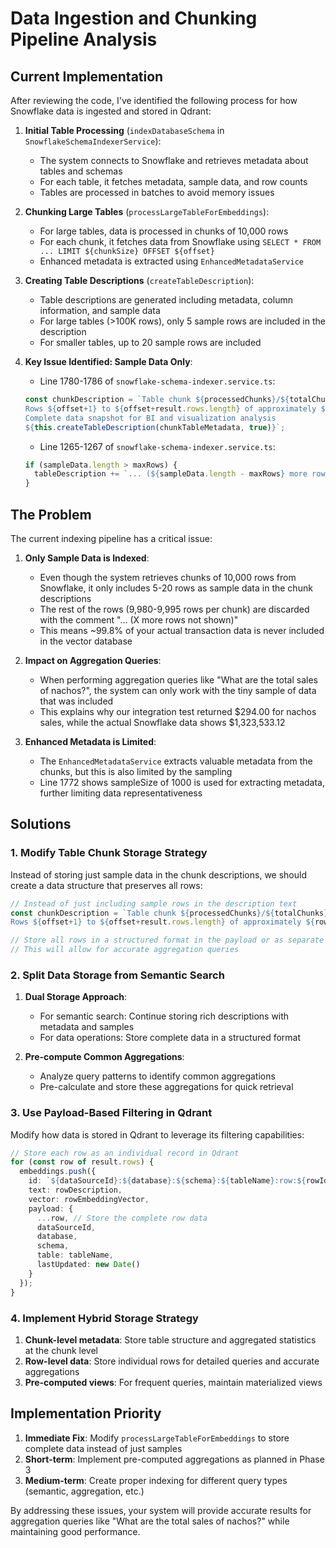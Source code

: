 # Data Ingestion and Chunking Pipeline Analysis

## Current Implementation

After reviewing the code, I've identified the following process for how Snowflake data is ingested and stored in Qdrant:

1. **Initial Table Processing** (`indexDatabaseSchema` in `SnowflakeSchemaIndexerService`):
   - The system connects to Snowflake and retrieves metadata about tables and schemas
   - For each table, it fetches metadata, sample data, and row counts
   - Tables are processed in batches to avoid memory issues

2. **Chunking Large Tables** (`processLargeTableForEmbeddings`):
   - For large tables, data is processed in chunks of 10,000 rows
   - For each chunk, it fetches data from Snowflake using `SELECT * FROM ... LIMIT ${chunkSize} OFFSET ${offset}`
   - Enhanced metadata is extracted using `EnhancedMetadataService`

3. **Creating Table Descriptions** (`createTableDescription`):
   - Table descriptions are generated including metadata, column information, and sample data
   - For large tables (>100K rows), only 5 sample rows are included in the description
   - For smaller tables, up to 20 sample rows are included

4. **Key Issue Identified: Sample Data Only**:
   - Line 1780-1786 of `snowflake-schema-indexer.service.ts`: 
   ```typescript
   const chunkDescription = `Table chunk ${processedChunks}/${totalChunks} from ${database}.${schema}.${tableName}
   Rows ${offset+1} to ${offset+result.rows.length} of approximately ${rowCount} total rows
   Complete data snapshot for BI and visualization analysis
   ${this.createTableDescription(chunkTableMetadata, true)}`;
   ```
   - Line 1265-1267 of `snowflake-schema-indexer.service.ts`:
   ```typescript
   if (sampleData.length > maxRows) {
     tableDescription += `... (${sampleData.length - maxRows} more rows not shown)\n`;
   }
   ```

## The Problem

The current indexing pipeline has a critical issue:

1. **Only Sample Data is Indexed**: 
   - Even though the system retrieves chunks of 10,000 rows from Snowflake, it only includes 5-20 rows as sample data in the chunk descriptions
   - The rest of the rows (9,980-9,995 rows per chunk) are discarded with the comment "... (X more rows not shown)"
   - This means ~99.8% of your actual transaction data is never included in the vector database

2. **Impact on Aggregation Queries**:
   - When performing aggregation queries like "What are the total sales of nachos?", the system can only work with the tiny sample of data that was included
   - This explains why our integration test returned $294.00 for nachos sales, while the actual Snowflake data shows $1,323,533.12

3. **Enhanced Metadata is Limited**:
   - The `EnhancedMetadataService` extracts valuable metadata from the chunks, but this is also limited by the sampling
   - Line 1772 shows sampleSize of 1000 is used for extracting metadata, further limiting data representativeness

## Solutions

### 1. Modify Table Chunk Storage Strategy

Instead of storing just sample data in the chunk descriptions, we should create a data structure that preserves all rows:

```typescript
// Instead of just including sample rows in the description text
const chunkDescription = `Table chunk ${processedChunks}/${totalChunks} from ${database}.${schema}.${tableName}
Rows ${offset+1} to ${offset+result.rows.length} of approximately ${rowCount} total rows`;

// Store all rows in a structured format in the payload or as separate documents
// This will allow for accurate aggregation queries
```

### 2. Split Data Storage from Semantic Search

1. **Dual Storage Approach**:
   - For semantic search: Continue storing rich descriptions with metadata and samples
   - For data operations: Store complete data in a structured format

2. **Pre-compute Common Aggregations**:
   - Analyze query patterns to identify common aggregations
   - Pre-calculate and store these aggregations for quick retrieval

### 3. Use Payload-Based Filtering in Qdrant

Modify how data is stored in Qdrant to leverage its filtering capabilities:

```typescript
// Store each row as an individual record in Qdrant
for (const row of result.rows) {
  embeddings.push({
    id: `${dataSourceId}:${database}:${schema}:${tableName}:row:${rowId}`,
    text: rowDescription,
    vector: rowEmbeddingVector,
    payload: {
      ...row, // Store the complete row data
      dataSourceId,
      database,
      schema,
      table: tableName,
      lastUpdated: new Date()
    }
  });
}
```

### 4. Implement Hybrid Storage Strategy

1. **Chunk-level metadata**: Store table structure and aggregated statistics at the chunk level
2. **Row-level data**: Store individual rows for detailed queries and accurate aggregations
3. **Pre-computed views**: For frequent queries, maintain materialized views

## Implementation Priority

1. **Immediate Fix**: Modify `processLargeTableForEmbeddings` to store complete data instead of just samples
2. **Short-term**: Implement pre-computed aggregations as planned in Phase 3
3. **Medium-term**: Create proper indexing for different query types (semantic, aggregation, etc.)

By addressing these issues, your system will provide accurate results for aggregation queries like "What are the total sales of nachos?" while maintaining good performance. 